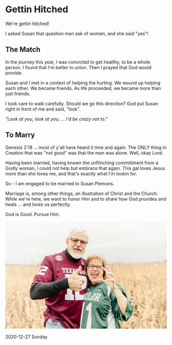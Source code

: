 # Gettin Hitched

We're gettin hitched!

I asked Susan that question men ask of women,
and she said "yes"!

## The Match

In the journey this year,
I was convicted to get healthy, to be a whole person.
I found that I'm better in union. Then I prayed that God would provide.

Susan and I met in a context of helping the hurting.
We wound up helping each other. We became friends.
As life proceeded, we became more than just friends.

I took care to walk carefully. Should we go this direction?
God put Susan right in front of me and said, "look".

*"Look at you, look at you, ... I'd be crazy not to."*

## To Marry

Genesis 2:18 ... most of y'all have heard it time and again.
The ONLY thing in Creation that was "not good" was that the man
was alone. Well, okay Lord.

Having been married, having known the unflinching committment
from a Godly woman, I could not help but embrace that again.
This gal loves Jesus more than she loves me, and that's exactly
what I'm lookin for.

So - I am engaged to be married to Susan Plemons.

Marriage is, among other things, an illustration of Christ and the Church.
While we're here, we want to honor Him and to share how God provides
and heals ... and loves us perfectly.

God is Good.
Pursue Him.

![Susan-Rick-135.jpg](https://github.com/trothr/blog/blob/master/images/2020/Susan-Rick-135.jpg)

2020-12-27 Sunday


